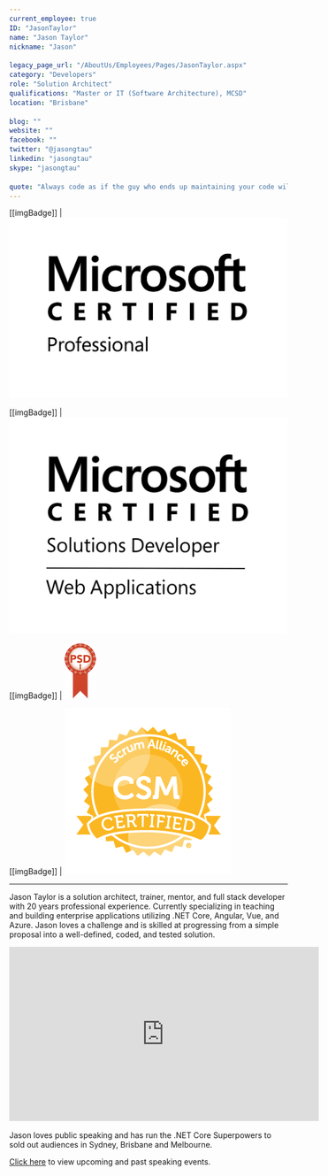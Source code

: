 ```yaml
---
current_employee: true
ID: "JasonTaylor"
name: "Jason Taylor"
nickname: "Jason"

legacy_page_url: "/AboutUs/Employees/Pages/JasonTaylor.aspx"
category: "Developers"
role: "Solution Architect"
qualifications: "Master or IT (Software Architecture), MCSD"
location: "Brisbane"

blog: ""
website: ""
facebook: ""
twitter: "@jasongtau"
linkedin: "jasongtau"
skype: "jasongtau"

quote: "Always code as if the guy who ends up maintaining your code will be a violent psychopath who knows where you live."
---
```


[[imgBadge]]
| ![MSCProfessional.png](./Images/Bio/MSCProfessional.png)

[[imgBadge]]
| ![MSCWebAp.png](./Images/Bio/MSCWebAp.png)

[[imgBadge]]
| ![PSDI.png](./Images/Bio/PSDI.png)

[[imgBadge]]
| ![SAI_BadgeSizes_DigitalBadging_CSM.png](./Images/Bio/SAI_BadgeSizes_DigitalBadging_CSM.png)

---

Jason Taylor is a solution architect, trainer, mentor, and full stack developer with 20 years professional experience. Currently specializing in teaching and building enterprise applications utilizing .NET Core, Angular, Vue, and Azure. Jason loves a challenge and is skilled at progressing from a simple proposal into a well-defined, coded, and tested solution.

<iframe width="560" height="315" src="https://www.youtube.com/embed/_lwCVE_XgqI?controls=0" frameborder="0"></iframe>

Jason loves public speaking and has run the .NET Core Superpowers to sold out audiences in Sydney, Brisbane and Melbourne.

[Click here](http://www.codingflow.net/speaking/) to view upcoming and past speaking events.

